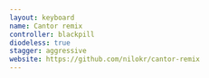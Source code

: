 ```yaml
---
layout: keyboard
name: Cantor remix
controller: blackpill
diodeless: true
stagger: aggressive
website: https://github.com/nilokr/cantor-remix
---
```

